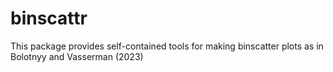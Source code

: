# binscattr

This package provides self-contained tools for making binscatter plots as in Bolotnyy and Vasserman (2023)